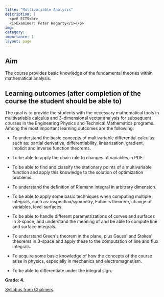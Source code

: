 ```yaml
---
title: "Multivariable Analysis"
description: |
  <p>6 ECTS<br>
  <i>Examiner: Peter Hegarty</i></p>
img:
category: 
importance: 1
layout: page
---
```


## Aim

The course provides basic knowledge of the fundamental theories within mathematical analysis.

## Learning outcomes (after completion of the course the student should be able to)

The goal is to provide the students with the necessary mathematical tools in multivariable calculus and 3-dimensional vector analysis for subsequent courses in the Engineering Physics and Technical Mathematics programs. Among the most important learning outcomes are the following:

- To understand the basic concepts of multivariable differential calculus, such as: partial derivative, differentiability, linearization, gradient, implicit and inverse function theorems.

- To be able to apply the chain rule to changes of variables in PDE.

- To be able to find and classify the stationary points of a multivariable function and apply this knowledge to the solution of optimization problems.

- To understand the definition of Riemann integral in arbitrary dimension.

- To be able to apply some basic techniques when computing multiple integrals, such as: inspection/symmetry, Fubini's theorem, change of variables, level surfaces.

- To be able to handle different parametrizations of curves and surfaces in 3-space, and understand the meaning of and be able to compute line and surface integrals.

- To understand Green's theorem in the plane, plus Gauss' and Stokes' theorems in 3-space and apply these to the computation of line and flux integrals.

- To acquire some basic knowledge of how the concepts of the course arise in physics, especially in mechanics and electromagnetism.

- To be able to differentiate under the integral sign.

**Grade: 4.**

[Syllabus from Chalmers](https://www.chalmers.se/en/education/your-studies/find-course-and-programme-syllabi/course-syllabus/MVE035/?acYear=2020%2F2021).
